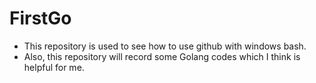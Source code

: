 # FirstGo
* This repository is used to see how to use github with windows bash.
* Also, this repository will record some Golang codes which I think is helpful for me.
